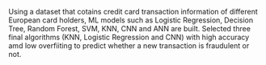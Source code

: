 Using a dataset that cotains credit card transaction information of different European card holders, ML models such as Logistic Regression, Decision Tree, Random Forest, SVM, KNN, CNN and ANN are built. Selected three final algorithms (KNN, Logistic Regression and CNN) with high accuracy amd low overfiiting to predict whether a new transaction is fraudulent or not.
